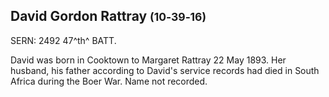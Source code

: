 ## David Gordon Rattray <small>(10‑39‑16)</small>

SERN: 2492 47^th^ BATT.

David was born in Cooktown to Margaret Rattray 22 May 1893. Her husband, his father according to David's service records had died in South Africa during the Boer War. Name not recorded.
